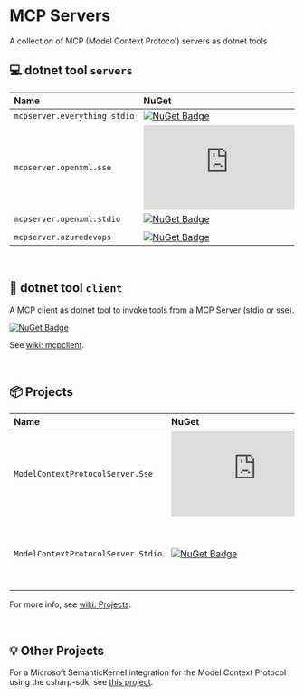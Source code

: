 ﻿# MCP Servers
A collection of MCP (Model Context Protocol) servers as dotnet tools


## 💻 dotnet tool `servers`
| Name | NuGet | Info
| :- | :- | :- 
| `mcpserver.everything.stdio` | [![NuGet Badge](https://img.shields.io/nuget/v/mcpserver.everything.stdio)](https://www.nuget.org/packages/mcpserver.everything.stdio) | [wiki](https://github.com/StefH/mcpservers/wiki/mcpserver.everything)
| `mcpserver.openxml.sse` | [![NuGet Badge](https://img.shields.io/nuget/v/mcpserver.openxml.sse)](https://www.nuget.org/packages/mcpserver.openxml.sse) | [wiki](https://github.com/StefH/mcpservers/wiki/mcpserver.openxml)
| `mcpserver.openxml.stdio` | [![NuGet Badge](https://img.shields.io/nuget/v/mcpserver.openxml.stdio)](https://www.nuget.org/packages/mcpserver.openxml.stdio) | [wiki](https://github.com/StefH/mcpservers/wiki/mcpserver.openxml)
| ||
| `mcpserver.azuredevops` | [![NuGet Badge](https://img.shields.io/nuget/v/mcpserver.azuredevops.stdio)](https://www.nuget.org/packages/mcpserver.azuredevops.stdio) | [link](https://github.com/StefH/mcpserver.azuredevops)

<br>

## 📱 dotnet tool `client`
A MCP client as dotnet tool to invoke tools from a MCP Server (stdio or sse).

[![NuGet Badge](https://img.shields.io/nuget/v/mcpclient)](https://www.nuget.org/packages/mcpclient)

See [wiki: mcpclient](https://github.com/StefH/mcpservers/wiki/mcpclient).

<br>

## 📦 Projects
| Name | NuGet | Info
| :- | :- | :- 
| `ModelContextProtocolServer.Sse` | [![NuGet Badge](https://img.shields.io/nuget/v/ModelContextProtocolServer.Sse)](https://www.nuget.org/packages/ModelContextProtocolServer.Sse) | Common framework for building a Sse MCP server.
| `ModelContextProtocolServer.Stdio` | [![NuGet Badge](https://img.shields.io/nuget/v/ModelContextProtocolServer.Stdio)](https://www.nuget.org/packages/ModelContextProtocolServer.Stdio) | Common framework for building a Stdio MCP server.

For more info, see [wiki: Projects](https://github.com/StefH/mcpservers/wiki/Projects).

<br>

## 💡 Other Projects
For a Microsoft SemanticKernel integration for the Model Context Protocol using the csharp-sdk, see [this project](https://github.com/StefH/McpDotNet.Extensions.SemanticKernel).

